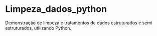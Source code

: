 # Limpeza_dados_python
Demonstração de limpeza e tratamentos de dados estruturados e semi estruturados, utilizando Python.
